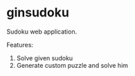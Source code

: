 # ginsudoku
Sudoku web application.

Features:
1) Solve given sudoku
2) Generate custom puzzle and solve him


